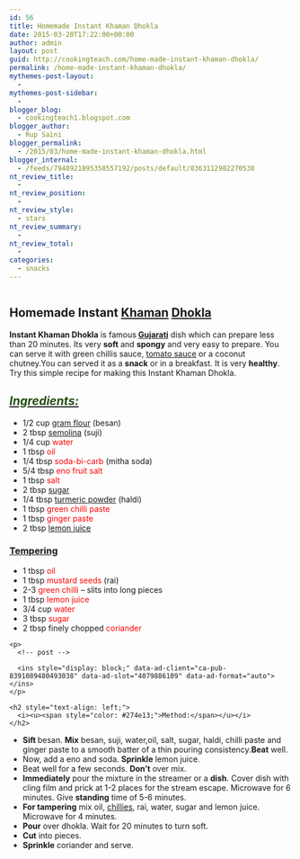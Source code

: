 ```yaml
---
id: 56
title: Homemade Instant Khaman Dhokla
date: 2015-03-20T17:22:00+00:00
author: admin
layout: post
guid: http://cookingteach.com/home-made-instant-khaman-dhokla/
permalink: /home-made-instant-khaman-dhokla/
mythemes-post-layout:
  - 
mythemes-post-sidebar:
  - 
blogger_blog:
  - cookingteach1.blogspot.com
blogger_author:
  - Rup Saini
blogger_permalink:
  - /2015/03/home-made-instant-khaman-dhokla.html
blogger_internal:
  - /feeds/7948921895358557192/posts/default/8363112982270538
nt_review_title:
  - 
nt_review_position:
  - 
nt_review_style:
  - stars
nt_review_summary:
  - 
nt_review_total:
  - 
categories:
  - snacks
---
```

<p dir="ltr" style="text-align: left;">
  <p style="clear: both; text-align: center;">
  </p>
  
  <p style="clear: both; text-align: center;">
    <a style="margin-left: 1em; margin-right: 1em;" href="http://1.bp.blogspot.com/-J5QC7ydQkf4/VQxMcA0Pe8I/AAAAAAAAAKA/XzDep3Uhae8/s1600/download.jpg"><img src="http://1.bp.blogspot.com/-J5QC7ydQkf4/VQxMcA0Pe8I/AAAAAAAAAKA/XzDep3Uhae8/s1600/download.jpg" alt="" border="0" /></a>
  </p>
  
  <h2 style="text-align: left;">
    <b>Homemade Instant <a class="zem_slink" title="Khaman" href="http://en.wikipedia.org/wiki/Khaman" target="_blank" rel="wikipedia">Khaman</a> <a class="zem_slink" title="Dhokla" href="http://en.wikipedia.org/wiki/Dhokla" target="_blank" rel="wikipedia">Dhokla</a></b>
  </h2>
  
  <p style="text-align: left;">
    <b>Instant Khaman Dhokla</b> is famous<b> <a class="zem_slink" title="Gujarati language" href="http://en.wikipedia.org/wiki/Gujarati_language" target="_blank" rel="wikipedia">Gujarati</a></b> dish which can prepare less than 20 minutes. Its very <b>soft</b> and <b>spongy</b> and very easy to prepare. You can serve it with green chillis sauce, <a class="zem_slink" title="Tomato sauce" href="http://en.wikipedia.org/wiki/Tomato_sauce" target="_blank" rel="wikipedia">tomato sauce</a> or a coconut chutney.You can served it as a <b>snack</b> or in a breakfast. It is very <b>healthy</b>. Try this simple recipe for making this Instant Khaman Dhokla.
  </p>
  
  <h2 style="text-align: left;">
    <i><u><span style="color: #274e13;">Ingredients:</span></u></i>
  </h2>
  
  <ul style="text-align: left;">
    <li>
      1/2 cup <span style="color: red;"><a class="zem_slink" title="Gram flour" href="http://en.wikipedia.org/wiki/Gram_flour" target="_blank" rel="wikipedia">gram flour</a></span> (besan)
    </li>
    <li>
      2 tbsp <span style="color: red;"><a class="zem_slink" title="Semolina" href="http://en.wikipedia.org/wiki/Semolina" target="_blank" rel="wikipedia">semolina</a></span> (suji)
    </li>
    <li>
      1/4 cup <span style="color: red;">water</span>
    </li>
    <li>
      1 tbsp <span style="color: red;">oil</span>
    </li>
    <li>
      1/4 tbsp <span style="color: red;">soda-bi-carb</span> (mitha soda)
    </li>
    <li>
      5/4 tbsp <span style="color: red;">eno fruit salt</span>
    </li>
    <li>
      1 tbsp <span style="color: red;">salt</span>
    </li>
    <li>
      2 tbsp <span style="color: red;"><a class="zem_slink" title="Sugar" href="http://en.wikipedia.org/wiki/Sugar" target="_blank" rel="wikipedia">sugar</a></span>
    </li>
    <li>
      1/4 tbsp <span style="color: red;"><a class="zem_slink" title="Turmeric" href="http://en.wikipedia.org/wiki/Turmeric" target="_blank" rel="wikipedia">turmeric powder</a></span> (haldi)
    </li>
    <li>
      1 tbsp <span style="color: red;">green chilli paste</span>
    </li>
    <li>
      1 tbsp <span style="color: red;">ginger paste</span>
    </li>
    <li>
      2 tbsp <span style="color: red;"><a class="zem_slink" title="Lemonade" href="http://en.wikipedia.org/wiki/Lemonade" target="_blank" rel="wikipedia">lemon juice</a></span>
    </li>
  </ul>
  
  <h3 style="text-align: left;">
    <u>Tempering</u>
  </h3>
  
  <p>
    <ul style="text-align: left;">
      <li>
        1 tbsp <span style="color: red;">oil</span>
      </li>
      <li>
        1 tbsp <span style="color: red;">mustard seeds</span> (rai)
      </li>
      <li>
        2-3 <span style="color: red;">green chilli</span> &#8211; slits into long pieces
      </li>
      <li>
        1 tbsp <span style="color: red;">lemon juice</span>
      </li>
      <li>
        3/4 cup <span style="color: red;">water</span>
      </li>
      <li>
        3 tbsp <span style="color: red;">sugar</span>
      </li>
      <li>
        2 tbsp finely chopped <span style="color: red;">coriander</span>
      </li>
    </ul>
    
    <p>
      <!-- post -->
      
      <ins style="display: block;" data-ad-client="ca-pub-8391089480493038" data-ad-slot="4079886109" data-ad-format="auto"></ins>
    </p>
    
    <h2 style="text-align: left;">
      <i><u><span style="color: #274e13;">Method:</span></u></i>
    </h2>
  </p>
  
  <p>
    <ul style="text-align: left;">
      <li>
        <b>Sift </b>besan. <b>Mix</b> besan, suji, water,oil, salt, sugar, haldi, chilli paste and ginger paste to a smooth batter of a thin pouring consistency.<b>Beat</b> well.
      </li>
      <li>
        Now, add a eno and soda. <b>Sprinkle</b> lemon juice.
      </li>
      <li>
        Beat well for a few seconds. <b>Don&#8217;t</b> over mix.
      </li>
      <li>
        <b>Immediately</b> pour the mixture in the streamer or a <b>dish</b>. Cover dish with cling film and prick at 1-2 places for the stream escape. Microwave for 6 minutes. Give <b>standing</b> time of 5-6 minutes.
      </li>
      <li>
        <b>For tampering</b> mix oil, <a class="zem_slink" title="Chili en Crôute" href="http://www.williams-sonoma.com/recipe/chili-en-croute.html" target="_blank" rel="williamssonoma">chillies</a>, rai, water, sugar and lemon juice. Microwave for 4 minutes.
      </li>
      <li>
        <b>Pour</b> over dhokla. Wait for 20 minutes to turn soft.
      </li>
      <li>
        <b>Cut</b> into pieces.
      </li>
      <li>
        <b>Sprinkle</b> coriander and serve.
      </li>
    </ul>
  </p>
</p>